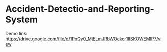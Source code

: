 ﻿# Accident-Detectio-and-Reporting-System

Demo link: https://drive.google.com/file/d/1PnQy0_MjELmJRbWOckcr1IISKOWEMlP7/view
